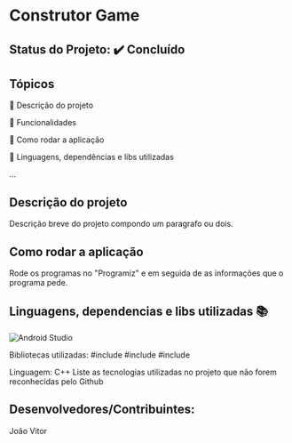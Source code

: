 # Construtor Game

## Status do Projeto: ✔️ Concluído 

## Tópicos
🔹 Descrição do projeto 

🔹 Funcionalidades

🔹 Como rodar a aplicação

🔹 Linguagens, dependências e libs utilizadas

...

## Descrição do projeto
Descrição breve do projeto compondo um paragrafo ou dois.

## Como rodar a aplicação 
Rode os programas no "Programiz" e em seguida de as informações que o programa pede.

## Linguagens, dependencias e libs utilizadas 📚
![Android Studio](https://img.shields.io/badge/Android-3DDC84?style=for-the-badge&logo=android&logoColor=white)

Bibliotecas utilizadas: 
#include <iostream>
#include <cstdlib>
#include <ctime>
  
Linguagem:
C++
Liste as tecnologias utilizadas no projeto que não forem reconhecidas pelo Github

## Desenvolvedores/Contribuintes:
João Vitor

